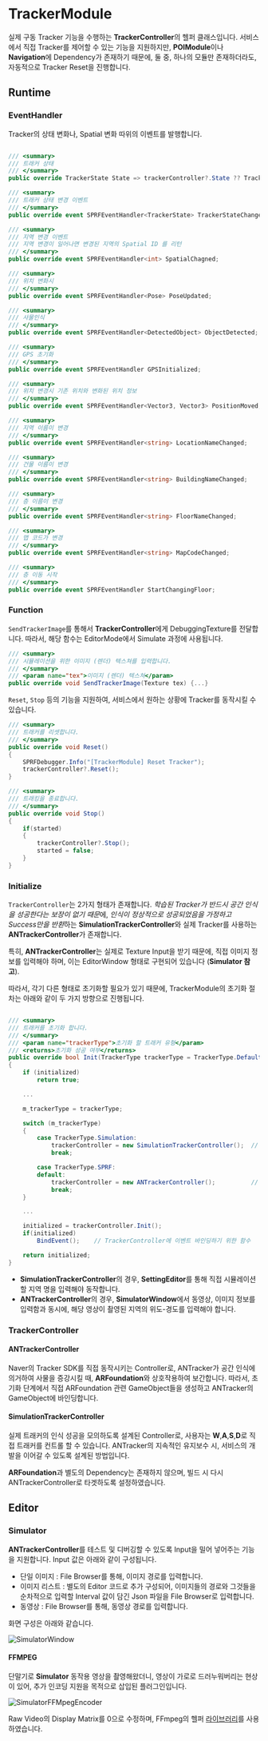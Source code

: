 # TrackerModule

실제 구동 Tracker 기능을 수행하는 **TrackerController**의 헬퍼 클래스입니다. 서비스에서 직접 Tracker를 제어할 수 있는 기능을 지원하지만, **POIModule**이나 **Navigation**에 Dependency가 존재하기 때문에, 둘 중, 하나의 모듈만 존재하더라도, 자동적으로 Tracker Reset을 진행합니다.

## Runtime

### EventHandler

Tracker의 상태 변화나, Spatial 변화 따위의 이벤트를 발행합니다.

```csharp

/// <summary>
/// 트래커 상태
/// </summary>
public override TrackerState State => trackerController?.State ?? TrackerState.None;

/// <summary>
/// 트래커 상태 변경 이벤트
/// </summary>
public override event SPRFEventHandler<TrackerState> TrackerStateChanged;

/// <summary>
/// 지역 변경 이벤트
/// 지역 변경이 일어나면 변경된 지역의 Spatial ID 를 리턴
/// </summary>
public override event SPRFEventHandler<int> SpatialChagned;

/// <summary>
/// 위치 변화시
/// </summary>
public override event SPRFEventHandler<Pose> PoseUpdated;

/// <summary>
/// 사물인식
/// </summary>
public override event SPRFEventHandler<DetectedObject> ObjectDetected;

/// <summary>
/// GPS 초기화
/// </summary>
public override event SPRFEventHandler GPSInitialized;

/// <summary>
/// 위치 변경시 기존 위치와 변화된 위치 정보
/// </summary>
public override event SPRFEventHandler<Vector3, Vector3> PositionMoved;

/// <summary>
/// 지역 이름이 변경
/// </summary>
public override event SPRFEventHandler<string> LocationNameChanged;

/// <summary>
/// 건물 이름이 변경
/// </summary>
public override event SPRFEventHandler<string> BuildingNameChanged;

/// <summary>
/// 층 이름이 변경
/// </summary>
public override event SPRFEventHandler<string> FloorNameChanged;

/// <summary>
/// 맵 코드가 변경
/// </summary>
public override event SPRFEventHandler<string> MapCodeChanged;

/// <summary>
/// 층 이동 시작
/// </summary>
public override event SPRFEventHandler StartChangingFloor;

```

### Function

`SendTrackerImage`를 통해서 **TrackerController**에게 DebuggingTexture를 전달합니다. 따라서, 해당 함수는 EditorMode에서 Simulate 과정에 사용됩니다.

```csharp
/// <summary>
/// 시뮬레이션을 위한 이미지 (렌더) 텍스쳐를 입력합니다.
/// </summary>
/// <param name="tex">이미지 (렌더) 텍스쳐</param>
public override void SendTrackerImage(Texture tex) {...}
```

`Reset`, `Stop` 등의 기능을 지원하여, 서비스에서 원하는 상황에 Tracker를 동작시킬 수 있습니다.

```csharp
/// <summary>
/// 트래커를 리셋합니다.
/// </summary>
public override void Reset()
{
    SPRFDebugger.Info("[TrackerModule] Reset Tracker");
    trackerController?.Reset();
}

/// <summary>
/// 트래킹을 종료합니다.
/// </summary>
public override void Stop()
{
    if(started)
    {
        trackerController?.Stop();
        started = false;
    }
}
```

### Initialize

`TrackerController`는 2가지 형태가 존재합니다. *학습된 Tracker가 반드시 공간 인식을 성공한다는 보장이 없기 때문*에, *인식이 정상적으로 성공되었음을 가정하고 Success만을 반환*하는 **SimulationTrackerController**와 실제 Tracker를 사용하는 **ANTrackerController**가 존재합니다.

특히, **ANTrackerController**는 실제로 Texture Input을 받기 때문에, 직접 이미지 정보를 입력해야 하며, 이는 EditorWindow 형태로 구현되어 있습니다 (**Simulator 참고**).

따라서, 각기 다른 형태로 초기화할 필요가 있기 때문에, TrackerModule의 초기화 절차는 아래와 같이 두 가지 방향으로 진행됩니다.

```csharp

/// <summary>
/// 트래커를 초기화 합니다.
/// </summary>
/// <param name="trackerType">초기화 할 트래커 유형</param>
/// <returns>초기화 성공 여부</returns>
public override bool Init(TrackerType trackerType = TrackerType.Default)
{
    if (initialized)
        return true;

    ...

    m_trackerType = trackerType;

    switch (m_trackerType)
    { 
        case TrackerType.Simulation:
            trackerController = new SimulationTrackerController();  // 시뮬레이션 트래커
            break;

        case TrackerType.SPRF:
        default:
            trackerController = new ANTrackerController();          // 네이버 트래커
            break;
    }

    ...

    initialized = trackerController.Init();
    if(initialized)
        BindEvent();    // TrackerController에 이벤트 바인딩하기 위한 함수

    return initialized;
}

```

- **SimulationTrackerController**의 경우, **SettingEditor**를 통해 직접 시뮬레이션 할 지역 명을 입력해야 동작합니다.
- **ANTrackerController**의 경우, **SimulatorWindow**에서 동영상, 이미지 정보를 입력함과 동시에, 해당 영상이 촬영된 지역의 위도-경도를 입력해야 합니다.

### TrackerController

#### ANTrackerController

Naver의 Tracker SDK를 직접 동작시키는 Controller로, ANTracker가 공간 인식에 의거하여 사물을 증강시킬 때, **ARFoundation**와 상호작용하여 보간합니다. 따라서, 초기화 단계에서 직접 ARFoundation 관련 GameObject들을 생성하고 ANTracker의 GameObject에 바인딩합니다.

#### SimulationTrackerController

실제 트래커의 인식 성공을 모의하도록 설계된 Controller로, 사용자는 **W**,**A**,**S**,**D**로 직접 트래커를 컨트롤 할 수 있습니다. ANTracker의 지속적인 유지보수 시, 서비스의 개발을 이어갈 수 있도록 설계된 방법입니다.

**ARFoundation**과 별도의 Dependency는 존재하지 않으며, 빌드 시 다시 ANTrackerController로 타겟하도록 설정하였습니다.

## Editor

### Simulator

**ANTrackerController**를 테스트 및 디버깅할 수 있도록 Input을 밀어 넣어주는 기능을 지원합니다. Input 값은 아래와 같이 구성됩니다.

- 단일 이미지 : File Browser를 통해, 이미지 경로를 입력합니다.
- 이미지 리스트 : 별도의 Editor 코드로 추가 구성되어, 이미지들의 경로와 그것들을 순차적으로 입력할 Interval 값이 담긴 Json 파일을 File Browser로 입력합니다.
- 동영상 : File Browser를 통해, 동영상 경로를 입력합니다.

화면 구성은 아래와 같습니다.

![SimulatorWindow](./Image/tracker_00.png)

#### FFMPEG

단말기로 **Simulator** 동작용 영상을 촬영해왔더니, 영상이 가로로 드러누워버리는 현상이 있어, 추가 인코딩 지원을 목적으로 삽입된 플러그인입니다.

![SimulatorFFMpegEncoder](./Image/tracker_01.png)

Raw Video의 Display Matrix를 0으로 수정하며, FFmpeg의 헬퍼 [라이브러리](https://github.com/cmxl/FFmpeg.NET)를 사용하였습니다.